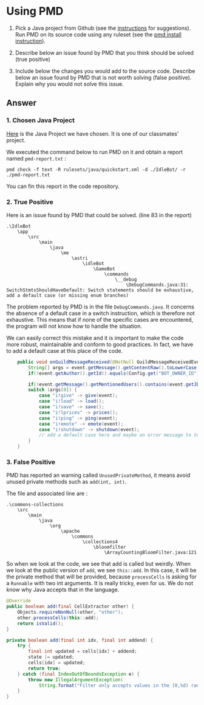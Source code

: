 
# Using PMD


1. Pick a Java project from Github (see the [instructions](../sujet.md) for suggestions). Run PMD on its source code using any ruleset (see the [pmd install instruction](./pmd-help.md)).

2. Describe below an issue found by PMD that you think should be solved (true positive)

3. Include below the changes you would add to the source code. Describe below an issue found by PMD that is not worth solving (false positive). Explain why you would not solve this issue.


## Answer

### 1. Chosen Java Project

[Here](https://github.com/Astri2/IdleBot) is the Java Project we have chosen. It is one of our classmates' project.

We executed the command below to run PMD on it and obtain a report named `pmd-report.txt` :

```
pmd check -f text -R rulesets/java/quickstart.xml -d ./IdleBot/ -r ./pmd-report.txt
```

You can fin this report in the code repository.

### 2. True Positive

Here is an issue found by PMD that could be solved. (line 83 in the report)

``` text
.\IdleBot
    \app
        \src
            \main
                \java
                    \me
                        \astri
                            \idleBot
                                \GameBot
                                    \commands
                                        \__debug
                                            \DebugCommands.java:31:    
SwitchStmtsShouldHaveDefault: Switch statements should be exhaustive, add a default case (or missing enum branches)
```

The problem reported by PMD is in the file ``DebugCommands.java``. It concerns the absence of a default case in a switch instruction, which is therefore not exhaustive. This means that if none of the specific cases are encountered, the program will not know how to handle the situation.

We can easily correct this mistake and it is important to make the code more robust, maintainable and conform to good practices. In fact, we have to add a default case at this place of the code.

```java
    public void onGuildMessageReceived(@NotNull GuildMessageReceivedEvent event) {
        String[] args = event.getMessage().getContentRaw().toLowerCase().split("\\s+");
        if(!event.getAuthor().getId().equals(Config.get("BOT_OWNER_ID"))) return;

        if(!event.getMessage().getMentionedUsers().contains(event.getJDA().getSelfUser())) return;
        switch (args[0]) {
            case "i!give" -> give(event);
            case "i!load" -> load();
            case "i!save" -> save();
            case "i!lprices" -> prices();
            case "i!ping" -> ping(event);
            case "i!emote" -> emote(event);
            case "i!shutdown" -> shutdown(event);
            // add a default case here and maybe an error message to tell that the command is unknown by the system
        }
    }
```

### 3. False Positive

PMD has reported an warning called `UnusedPrivateMethod`, it means avoid unused private methods such as `add(int, int)`.

The file and associated line are : 

```
.\commons-collections
    \src
        \main
            \java
                \org
                    \apache
                        \commons
                            \collections4
                                \bloomfilter
                                    \ArrayCountingBloomFilter.java:121
```


So when we look at the code, we see that add is called but weirdly. When we look at the public version of ``add``, we see ``this::add``. In this case, it will be the private method that will be provided, because ``processCells`` is asking for a ``Runnable`` with two int arguments. It is really tricky, even for us. We do not know why Java accepts that in the language.  

``` java
@Override
public boolean add(final CellExtractor other) {
    Objects.requireNonNull(other, "other");
    other.processCells(this::add);
    return isValid();
}

private boolean add(final int idx, final int addend) {
    try {
        final int updated = cells[idx] + addend;
        state |= updated;
        cells[idx] = updated;
        return true;
    } catch (final IndexOutOfBoundsException e) {
        throw new IllegalArgumentException(
            String.format("Filter only accepts values in the [0,%d) range", getShape().getNumberOfBits()), e);
    }
}
```
